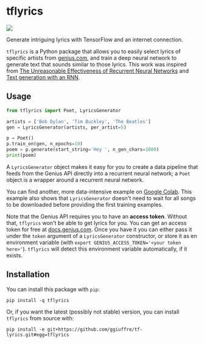 # tflyrics
<a href="https://codeclimate.com/github/ggiuffre/tf-lyrics/maintainability"><img src="https://api.codeclimate.com/v1/badges/b0845d2d158fc06c1677/maintainability" /></a>

Generate intriguing lyrics with TensorFlow and an internet connection.

`tflyrics` is a Python package that allows you to easily select lyrics of
specific artists from [genius.com](https://genius.com/), and train a deep
neural network to generate text that sounds similar to those lyrics. This
work was inspired from [The Unreasonable Effectiveness of Recurrent Neural
Networks](http://karpathy.github.io/2015/05/21/rnn-effectiveness/) and
[Text generation with an
RNN](https://www.tensorflow.org/tutorials/text/text_generation).

## Usage

```python
from tflyrics import Poet, LyricsGenerator

artists = ['Bob Dylan', 'Tim Buckley', 'The Beatles']
gen = LyricsGenerator(artists, per_artist=5)

p = Poet()
p.train_on(gen, n_epochs=10)
poem = p.generate(start_string='Hey ', n_gen_chars=1000)
print(poem)
```

A `LyricsGenerator` object makes it easy for you to create a data pipeline
that feeds from the Genius API directly into a recurrent neural network; a
`Poet` object is a wrapper around a recurrent neural network.

You can find another, more data-intensive example on
[Google Colab](https://colab.research.google.com/drive/1OIYUbRawG5YEuQMunrR6Ox8S2UVI_Q6E).
This example also shows that `LyricsGenerator` doesn't need to wait for all
songs to be downloaded before providing the first training examples.

Note that the Genius API requires you to have an **access token**. Without
that, `tflyrics` won't be able to get lyrics for you. You can get an access
token for free at [docs.genius.com](https://docs.genius.com/). Once you have
it you can either pass it under the `token` argument of a `LyricsGenerator`
constructor, or store it as en environment variable (with `export
GENIUS_ACCESS_TOKEN='<your token here>'`). `tflyrics` will detect this
environment variable automatically, if it exists.

## Installation

You can install this package with `pip`:

```shell
pip install -q tflyrics
```

Or, if you want the latest (possibly not stable) version, you can install
`tflyrics` from source with:

```shell
pip install -e git+https://github.com/ggiuffre/tf-lyrics.git#egg=tflyrics
```
